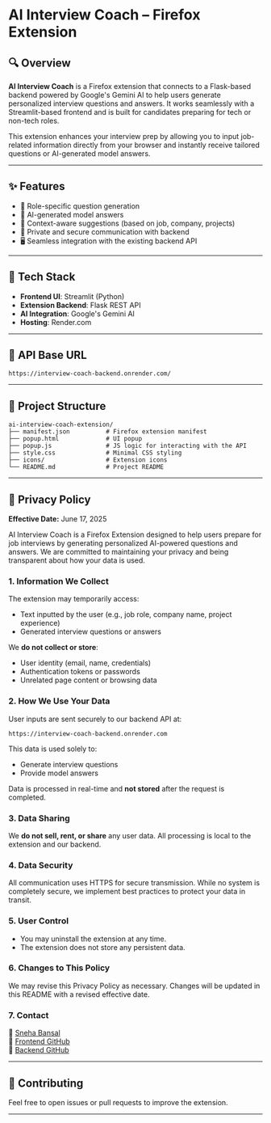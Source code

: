 
# AI Interview Coach – Firefox Extension

## 🔍 Overview

**AI Interview Coach** is a Firefox extension that connects to a Flask-based backend powered by Google's Gemini AI to help users generate personalized interview questions and answers. It works seamlessly with a Streamlit-based frontend and is built for candidates preparing for tech or non-tech roles.

This extension enhances your interview prep by allowing you to input job-related information directly from your browser and instantly receive tailored questions or AI-generated model answers.

---

## ✨ Features

- 🎯 Role-specific question generation
- 💬 AI-generated model answers
- 🧠 Context-aware suggestions (based on job, company, projects)
- 🔐 Private and secure communication with backend
- 🖥️ Seamless integration with the existing backend API

---

## 🧱 Tech Stack

- **Frontend UI**: Streamlit (Python)
- **Extension Backend**: Flask REST API
- **AI Integration**: Google's Gemini AI
- **Hosting**: Render.com

---

## 📡 API Base URL

```
https://interview-coach-backend.onrender.com/
```

---

## 📁 Project Structure

```
ai-interview-coach-extension/
├── manifest.json          # Firefox extension manifest
├── popup.html             # UI popup
├── popup.js               # JS logic for interacting with the API
├── style.css              # Minimal CSS styling
├── icons/                 # Extension icons
└── README.md              # Project README
```

---

## 🔐 Privacy Policy

**Effective Date:** June 17, 2025

AI Interview Coach is a Firefox Extension designed to help users prepare for job interviews by generating personalized AI-powered questions and answers. We are committed to maintaining your privacy and being transparent about how your data is used.

### 1. Information We Collect

The extension may temporarily access:

- Text inputted by the user (e.g., job role, company name, project experience)
- Generated interview questions or answers

We **do not collect or store**:
- User identity (email, name, credentials)
- Authentication tokens or passwords
- Unrelated page content or browsing data

### 2. How We Use Your Data

User inputs are sent securely to our backend API at:

```
https://interview-coach-backend.onrender.com
```

This data is used solely to:
- Generate interview questions
- Provide model answers

Data is processed in real-time and **not stored** after the request is completed.

### 3. Data Sharing

We **do not sell, rent, or share** any user data. All processing is local to the extension and our backend.

### 4. Data Security

All communication uses HTTPS for secure transmission. While no system is completely secure, we implement best practices to protect your data in transit.

### 5. User Control

- You may uninstall the extension at any time.
- The extension does not store any persistent data.

### 6. Changes to This Policy

We may revise this Privacy Policy as necessary. Changes will be updated in this README with a revised effective date.

### 7. Contact

📧 [Sneha Bansal](mailto:snehabansal481@gmail.com)  
🔗 [Frontend GitHub](https://github.com/snehabansal483/frontend-repo)  
🔗 [Backend GitHub](https://github.com/snehabansal483/backend-repo)

---

## 🤝 Contributing

Feel free to open issues or pull requests to improve the extension.

---